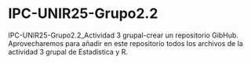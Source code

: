 # IPC-UNIR25-Grupo2.2
IPC-UNIR25-Grupo2.2_Actividad 3 grupal-crear un repositorio GibHub. Aprovecharemos para añadir en este repositorio todos los archivos de la actividad 3 grupal de Estadística y R.
